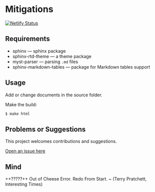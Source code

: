 # Mitigations

[![Netlify Status](https://api.netlify.com/api/v1/badges/acfeff44-fda5-498e-98df-f7906589042a/deploy-status)](https://app.netlify.com/sites/spontaneous-malabi-6b40bd/deploys)

## Requirements

* sphinx — sphinx package
* sphinx-rtd-theme — a theme package
* myst-parser — parsing `.md` files
* sphinx-markdown-tables — package for Markdown tables support

## Usage

Add or change documents in the source folder.

Make the build:
```bash
$ make html
```

## Problems or Suggestions

This project welcomes contributions and suggestions. 

[Open an issue here](https://github.com/tymyrddin/blue/issues)

## Mind

++?????++ Out of Cheese Error. Redo From Start. ~ (Terry Pratchett, Interesting Times)
